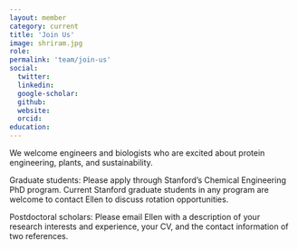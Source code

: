 ```yaml
---
layout: member
category: current
title: 'Join Us'
image: shriram.jpg
role: 
permalink: 'team/join-us'
social:
  twitter:
  linkedin: 
  google-scholar:
  github:
  website:
  orcid:
education:
---
```



We welcome engineers and biologists who are excited about protein engineering, plants, and sustainability. 

Graduate students: Please apply through Stanford’s Chemical Engineering PhD program. Current Stanford graduate students in any program are welcome to contact Ellen to discuss rotation opportunities. 

Postdoctoral scholars: Please email Ellen with a description of your research interests and experience, your CV, and the contact information of two references. 
